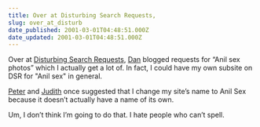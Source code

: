 ```yaml
---
title: Over at Disturbing Search Requests,
slug: over_at_disturb
date_published: 2001-03-01T04:48:51.000Z
date_updated: 2001-03-01T04:48:51.000Z
---
```


Over at [Disturbing Search Requests](http://searchrequests.weblogs.com/2001/02/20), [Dan](http://www.lakefx.nu) blogged requests for “Anil sex photos” which I actually get a lot of. In fact, I could have my own subsite on DSR for "Anil sex" in general.

[Peter](http://www.peterme.com) and [Judith](http://www.calamondin.com) once suggested that I change my site’s name to Anil Sex because it doesn’t actually have a name of its own.

Um, I don’t think I’m going to do that. I hate people who can’t spell.
